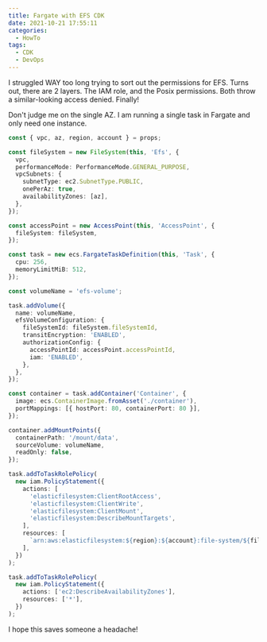 ```yaml
---
title: Fargate with EFS CDK
date: 2021-10-21 17:55:11
categories:
  - HowTo
tags:
  - CDK
  - DevOps
---
```


I struggled WAY too long trying to sort out the permissions for EFS. Turns out, there are 2 layers. The IAM role, and the Posix permissions. Both throw a similar-looking access denied. Finally!

<!-- more -->

Don't judge me on the single AZ. I am running a single task in Fargate and only need one instance.

```typescript
const { vpc, az, region, account } = props;

const fileSystem = new FileSystem(this, 'Efs', {
  vpc,
  performanceMode: PerformanceMode.GENERAL_PURPOSE,
  vpcSubnets: {
    subnetType: ec2.SubnetType.PUBLIC,
    onePerAz: true,
    availabilityZones: [az],
  },
});

const accessPoint = new AccessPoint(this, 'AccessPoint', {
  fileSystem: fileSystem,
});

const task = new ecs.FargateTaskDefinition(this, 'Task', {
  cpu: 256,
  memoryLimitMiB: 512,
});

const volumeName = 'efs-volume';

task.addVolume({
  name: volumeName,
  efsVolumeConfiguration: {
    fileSystemId: fileSystem.fileSystemId,
    transitEncryption: 'ENABLED',
    authorizationConfig: {
      accessPointId: accessPoint.accessPointId,
      iam: 'ENABLED',
    },
  },
});

const container = task.addContainer('Container', {
  image: ecs.ContainerImage.fromAsset('./container'),
  portMappings: [{ hostPort: 80, containerPort: 80 }],
});

container.addMountPoints({
  containerPath: '/mount/data',
  sourceVolume: volumeName,
  readOnly: false,
});

task.addToTaskRolePolicy(
  new iam.PolicyStatement({
    actions: [
      'elasticfilesystem:ClientRootAccess',
      'elasticfilesystem:ClientWrite',
      'elasticfilesystem:ClientMount',
      'elasticfilesystem:DescribeMountTargets',
    ],
    resources: [
      `arn:aws:elasticfilesystem:${region}:${account}:file-system/${fileSystem.fileSystemId}`,
    ],
  })
);

task.addToTaskRolePolicy(
  new iam.PolicyStatement({
    actions: ['ec2:DescribeAvailabilityZones'],
    resources: ['*'],
  })
);
```

I hope this saves someone a headache!
